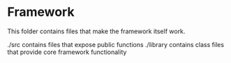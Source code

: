 Framework
=========

This folder contains files that make the framework itself work.

./src contains files that expose public functions
./library contains class files that provide core framework functionality